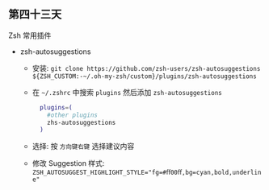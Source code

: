## 第四十三天

Zsh 常用插件

- zsh-autosuggestions

  - 安装: `git clone https://github.com/zsh-users/zsh-autosuggestions ${ZSH_CUSTOM:-~/.oh-my-zsh/custom}/plugins/zsh-autosuggestions`
  - 在 `~/.zshrc` 中搜索 `plugins` 然后添加 `zsh-autosuggestions`

    ```zsh
      plugins=(
        #other plugins
        zhs-autosuggestions
      )

    ```

  - 选择: 按 `方向键右键` 选择建议内容
  - 修改 Suggestion 样式:
    `ZSH_AUTOSUGGEST_HIGHLIGHT_STYLE="fg=#ﬀ00ﬀ,bg=cyan,bold,underline"`
